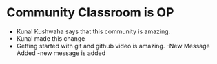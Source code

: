 # Community Classroom is OP

- Kunal Kushwaha says that this community is amazing.
- Kunal made this change
- Getting started with git and github video is amazing.
-New Message Added
-new message is added

